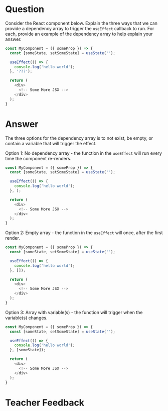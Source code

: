 # Question

Consider the React component below. Explain the three ways that we can provide a dependency array to trigger the `useEffect` callback to run. For each, provide an example of the dependency array to help explain your answer.

```js
const MyComponent = ({ someProp }) => {
  const [someState, setSomeState] = useState('');

  useEffect(() => {
    console.log('hello world');
  }, '???');

  return (
    <div>
      <!-- Some More JSX -->
    </div>
  );
}
```

# Answer

The three options for the dependency array is to not exist, be empty, or contain a variable that will trigger the effect.

Option 1: No dependency array - the function in the `useEffect` will run every time the component re-renders.

```js
const MyComponent = ({ someProp }) => {
  const [someState, setSomeState] = useState('');

  useEffect(() => {
    console.log('hello world');
  }, );

  return (
    <div>
      <!-- Some More JSX -->
    </div>
  );
}
```

Option 2: Empty array - the function in the `useEffect` will once, after the first render.

```js
const MyComponent = ({ someProp }) => {
  const [someState, setSomeState] = useState('');

  useEffect(() => {
    console.log('hello world');
  }, []);

  return (
    <div>
      <!-- Some More JSX -->
    </div>
  );
}
```

Option 3: Array with variable(s) - the function will trigger when the variable(s) changes.

```js
const MyComponent = ({ someProp }) => {
  const [someState, setSomeState] = useState('');

  useEffect(() => {
    console.log('hello world');
  }, [someState]);

  return (
    <div>
      <!-- Some More JSX -->
    </div>
  );
}
```

# Teacher Feedback
